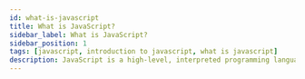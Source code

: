 ```yaml
---
id: what-is-javascript
title: What is JavaScript?
sidebar_label: What is JavaScript?
sidebar_position: 1
tags: [javascript, introduction to javascript, what is javascript]
description: JavaScript is a high-level, interpreted programming language that is widely used for front-end web development. It is a versatile language that can be used for a variety of purposes, including building interactive websites, web applications, and server-side applications.
---
```


<Head>
  <script async src="https://pagead2.googlesyndication.com/pagead/js/adsbygoogle.js?client=ca-pub-5832817025080991" crossOrigin="anonymous" />
  <script async custom-element="amp-auto-ads" src="https://cdn.ampproject.org/v0/amp-auto-ads-0.1.js" />
</Head>

JavaScript is a powerful and versatile programming language that is widely used for front-end web development. It is a high-level, interpreted language that can be used to create interactive websites, web applications, and server-side applications. If you've ever interacted with a website—whether it's clicking a button, filling out a form, or watching content update dynamically—JavaScript was likely at work behind the scenes, making it all happen. JavaScript is the "magic" that brings web pages to life, allowing them to respond to user actions and create engaging experiences.

:::tip Imagine JavaScript as the "Magician" of Web Pages

Think of a static web page as a plain book. It has text and images, but you can't interact with it beyond reading. Now, imagine a magician who can make the pictures move, allow you to turn the pages with a click, or even chat with you through the book. JavaScript is that magician—it turns a static page into an interactive, engaging experience.
:::

### A Simple Example: The Magic of JavaScript

Let’s say you visit a web page to check the current time. Without JavaScript, you’d just see a static number, maybe updated each minute. But with JavaScript, the time can tick in real-time, changing every second as if the page is alive.

```html title="index.html"
<!DOCTYPE html>
<html>
  <head>
    <title>Real-Time Clock</title>
  </head>
  <body>
    <h1>Current Time:</h1>
    <p id="clock"></p>

    <script>
      function updateTime() {
        const now = new Date();
        const timeString = now.toLocaleTimeString();
        document.getElementById("clock").textContent = timeString;
      }

      setInterval(updateTime, 1000);
    </script>
  </body>
</html>
```

In this example, the `updateTime` function grabs the current time, formats it, and then displays it on the page. The `setInterval` function ensures this happens every second, creating a live clock. Without JavaScript, you'd have to refresh the page to see the updated time!

### The Role of JavaScript in the Web Ecosystem

JavaScript is one of the three core technologies of the web:

1. **HTML (HyperText Markup Language):** This is the structure or skeleton of a web page. It defines elements like headings, paragraphs, images, and links.
2. **CSS (Cascading Style Sheets):** CSS is the design or the skin of the web page. It styles the HTML elements, adding colors, layouts, and fonts to make the page visually appealing.
3. **JavaScript:** JavaScript is the brain that brings the page to life, allowing it to respond to user actions, perform calculations, manipulate content, and much more.

### Why is JavaScript Important?

- **Interactivity:** JavaScript allows users to interact with web pages in ways that were previously impossible. Hovering over menus, filling out forms, dragging and dropping items—all these actions are powered by JavaScript.
- **Web Applications:** Beyond simple interactivity, JavaScript is the foundation for complex web applications like Google Maps, where you can zoom in, drag the map, and get directions—all without leaving the page.
- **Server-Side Capabilities:** With the advent of Node.js, JavaScript isn’t just for the browser anymore. It can also run on servers, powering the backend of web applications.

:::tip Imagine JavaScript in Everyday Life
Imagine you walk into a smart home where everything responds to your commands. You say, "Turn on the lights," and the lights come on. You ask for your favorite music, and it starts playing. JavaScript is like the software controlling that smart home—it listens, understands, and responds, making your environment interactive and personalized.
:::

### Conclusion

JavaScript is a versatile and powerful programming language that plays a crucial role in web development. It allows developers to create interactive websites, web applications, and server-side applications, making the web more engaging and dynamic. Learning JavaScript opens up a world of possibilities, enabling you to build exciting projects and create engaging user experiences. Let's dive deeper into the world of JavaScript and explore its features, capabilities, and best practices.
